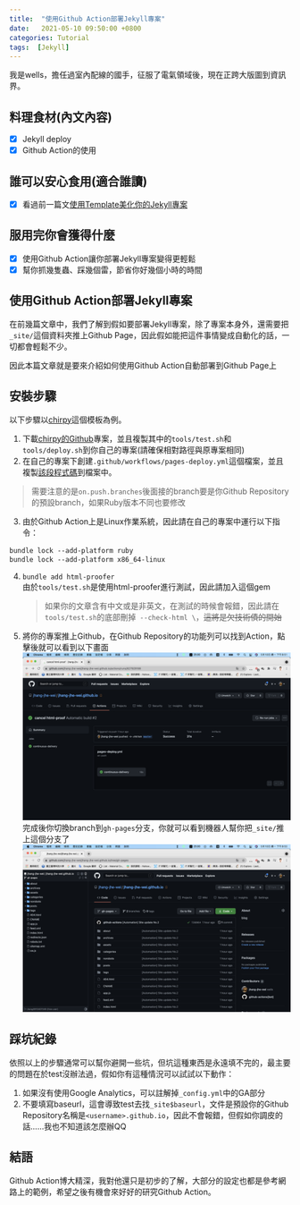 ```yaml
---
title:  "使用Github Action部署Jekyll專案"
date:   2021-05-10 09:50:00 +0800
categories: Tutorial
tags:  [Jekyll]
--- 
```

我是wells，擔任過室內配線的國手，征服了電氣領域後，現在正跨大版圖到資訊界。

## 料理食材(內文內容)
- [X] Jekyll deploy
- [X] Github Action的使用

## 誰可以安心食用(適合誰讀)
- [X] 看過前一篇文[使用Template美化你的Jekyll專案](/posts/使用Template美化你的Jekyll專案)

## 服用完你會獲得什麼
- [X] 使用Github Action讓你部署Jekyll專案變得更輕鬆
- [X] 幫你抓幾隻蟲、踩幾個雷，節省你好幾個小時的時間

## 使用Github Action部署Jekyll專案
在前幾篇文章中，我們了解到假如要部署Jekyll專案，除了專案本身外，還需要把`_site/`這個資料夾推上Github Page，因此假如能把這件事情變成自動化的話，一切都會輕鬆不少。

因此本篇文章就是要來介紹如何使用Github Action自動部署到Github Page上

## 安裝步驟
以下步驟以[chirpy](https://chirpy.cotes.info/)這個模板為例。
1. 下載[chirpy的Github](https://github.com/cotes2020/chirpy-starter.git)專案，並且複製其中的`tools/test.sh`和`tools/deploy.sh`到你自己的專案(請確保相對路徑與原專案相同)
2. 在自己的專案下創建`.github/workflows/pages-deploy.yml`這個檔案，並且複製[該段程式碼](https://github.com/cotes2020/jekyll-theme-chirpy/blob/master/.github/workflows/pages-deploy.yml.hook)到檔案中。
> 需要注意的是`on.push.branches`後面接的branch要是你Github Repository的預設branch，如果Ruby版本不同也要修改
3. 由於Github Action上是Linux作業系統，因此請在自己的專案中運行以下指令：
```
bundle lock --add-platform ruby
bundle lock --add-platform x86_64-linux
```
4. `bundle add html-proofer`<br>
    由於`tools/test.sh`是使用html-proofer進行測試，因此請加入這個gem
    > 如果你的文章含有中文或是非英文，在測試的時候會報錯，因此請在`tools/test.sh`的底部刪掉` --check-html \`，~~這將是欠技術債的開始~~
    
5. 將你的專案推上Github，在Github Repository的功能列可以找到Action，點擊後就可以看到以下畫面
![](/assets/images/github-action.png)
完成後你切換branch到`gh-pages`分支，你就可以看到機器人幫你把`_site/`推上這個分支了
![](/assets/images/github-action-deploy-finished.png)

## 踩坑紀錄
依照以上的步驟通常可以幫你避開一些坑，但坑這種東西是永遠填不完的，最主要的問題在於test沒辦法過，假如你有這種情況可以試試以下動作：
1. 如果沒有使用Google Analytics，可以註解掉`_config.yml`中的GA部分
2. 不要填寫baseurl，這會導致test去找`_site$baseurl`，文件是預設你的Github Repository名稱是`<username>.github.io`，因此不會報錯，但假如你調皮的話......我也不知道該怎麼辦QQ

## 結語
Github Action博大精深，我對他還只是初步的了解，大部分的設定也都是參考網路上的範例，希望之後有機會來好好的研究Github Action。